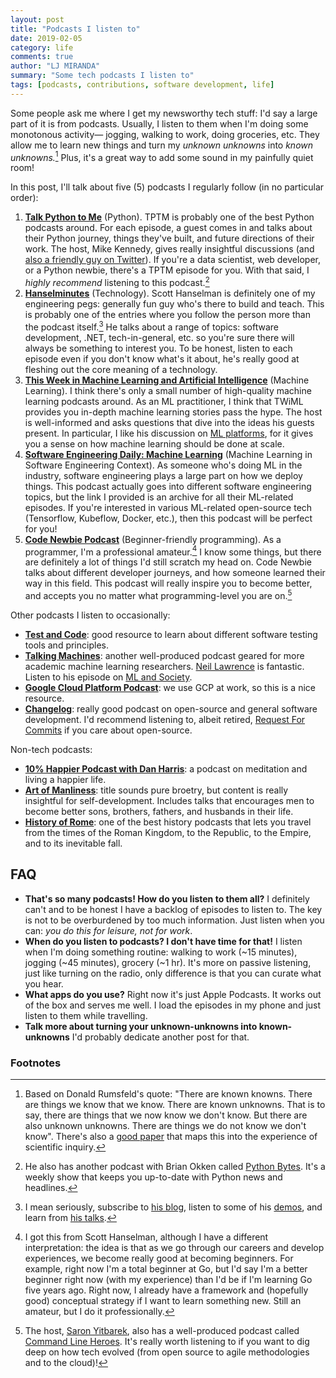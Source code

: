 ```yaml
---
layout: post
title: "Podcasts I listen to"
date: 2019-02-05
category: life
comments: true
author: "LJ MIRANDA"
summary: "Some tech podcasts I listen to"
tags: [podcasts, contributions, software development, life]
---
```


Some people ask me where I get my newsworthy tech stuff: I'd say a large
part of it is from podcasts. Usually, I listen to them when I'm doing some
monotonous activity&mdash; jogging, walking to work, doing groceries, etc.
They allow me to learn new things and turn my *unknown unknowns* into *known
unknowns.*[^1] Plus, it's a great way to add some sound in my painfully quiet
room! 

In this post, I'll talk about five (5) podcasts I regularly follow
(in no particular order): 

1. [**Talk Python to Me**](https://talkpython.fm/) (Python). TPTM is probably
   one of the best Python podcasts around. For each episode, a guest comes
   in and talks about their Python journey, things they've built, and future
   directions of their work. The host, Mike Kennedy, gives really insightful
   discussions (and [also a friendly guy on
   Twitter](https://twitter.com/mkennedy)). If you're a data scientist, web
   developer, or a Python newbie, there's a TPTM episode for you. With that
   said, I *highly recommend* listening to this podcast.[^2]
2. [**Hanselminutes**](https://www.hanselminutes.com/) (Technology).
   Scott Hanselman is definitely one of my engineering pegs: generally fun
   guy who's there to build and teach. This is probably one of the entries
   where you follow the person more than the podcast itself.[^3] He talks
   about a range of topics: software development, .NET, tech-in-general, etc. so
   you're sure there will always be something to interest you. To be honest, listen
   to each episode even if you don't know what's it about, he's really good at
   fleshing out the core meaning of a technology.
3. [**This Week in Machine Learning and Artificial
   Intelligence**](https://twimlai.com) (Machine Learning). I think there's
   only a small number of high-quality machine learning podcasts around. As an ML
   practitioner, I think that TWiML provides you in-depth machine learning 
   stories pass the hype. The host is well-informed and asks questions that
   dive into the ideas his guests present. In particular, I like his discussion
   on [ML platforms](https://twimlai.com/aiplatforms2018/), for it gives you a
   sense on how machine learning should be done at scale. 
4. [**Software Engineering Daily: Machine
   Learning**](https://itunes.apple.com/us/podcast/machine-learning-software-engineering-daily/id1230807136?mt=2)
   (Machine Learning in Software Engineering Context).  As someone who's doing
   ML in the industry, software engineering plays a large part on how we deploy
   things. This podcast actually goes into different software engineering
   topics, but the link I provided is an archive for all their ML-related
   episodes. If you're interested in various ML-related open-source
   tech (Tensorflow, Kubeflow, Docker, etc.), then this podcast will be
   perfect for you! 
5. [**Code Newbie Podcast**](https://www.codenewbie.org/) (Beginner-friendly
   programming). As a programmer, I'm a professional amateur.[^4] I know some
   things, but there are definitely a lot of things I'd still scratch my head
   on.  Code Newbie talks about different developer journeys, and how someone
   learned their way in this field. This podcast will really inspire you to
   become better, and accepts you no matter what programming-level you are
   on.[^5]

Other podcasts I listen to occasionally:

- [**Test and Code**](https://testandcode.com/): good resource to learn about
    different software testing tools and principles. 
- [**Talking Machines**](https://www.thetalkingmachines.com/home?context_entity_type=node&context_entity_id=14033): another well-produced podcast geared for more academic machine learning researchers. [Neil Lawrence](http://inverseprobability.com/) is fantastic. Listen to his episode on [ML and Society](https://robohub.org/talking-machines-machine-learning-and-society-with-neil-lawrence/).
- [**Google Cloud Platform Podcast**](https://www.gcppodcast.com/): we use GCP
    at work, so this is a nice resource.
- [**Changelog**](https://changelog.com/): really good podcast on open-source
    and general software development. I'd recommend listening to, albeit
    retired, [Request For Commits](https://changelog.com/rfc) if you care about
    open-source.

Non-tech podcasts:

- [**10% Happier Podcast with Dan Harris**](https://www.10percenthappier.com/podcast/): a podcast on meditation and living a happier life.
- [**Art of Manliness**](https://www.artofmanliness.com/podcast/): title sounds pure
    broetry, but content is really insightful for self-development. Includes talks that
    encourages men to become better sons, brothers, fathers, and husbands in
    their life.
- [**History of Rome**](https://thehistoryofrome.typepad.com/): one of the best
    history podcasts that lets you travel from the times of the Roman Kingdom,
    to the Republic, to the Empire, and to its inevitable fall.

## FAQ

- **That's so many podcasts! How do you listen to them all?** I definitely
    can't and to be honest I have a backlog of episodes to listen to. The key
    is not to be overburdened by too much information. Just listen when
    you can: *you do this for leisure, not for work*. 
- **When do you listen to podcasts? I don't have time for that!** I listen when
    I'm doing something routine: walking to work (~15 minutes), jogging (~45
    minutes), grocery (~1 hr). It's more on passive listening, just like
    turning on the radio, only difference is that you can curate what you hear.
- **What apps do you use?** Right now it's just Apple Podcasts. It works out of
    the box and serves me well. I load the episodes in my phone and just listen
    to them while travelling.
- **Talk more about turning your unknown-unknowns into known-unknowns** I'd
    probably dedicate another post for that.


### Footnotes

[^1]: Based on Donald Rumsfeld's quote: "There are known knowns. There are things we know that we know. There are known unknowns. That is to say, there are things that we now know we don't know. But there are also unknown unknowns. There are things we do not know we don't know". There's also a [good paper](https://academic.oup.com/jxb/article/60/3/712/453685) that maps this into the experience of scientific inquiry.
[^2]: He also has another podcast with Brian Okken called [Python Bytes](https://pythonbytes.fm/). It's a weekly show that keeps you up-to-date with Python news and headlines.  
[^3]: I mean seriously, subscribe to [his blog](https://www.hanselman.com/), listen to some of his [demos](https://www.youtube.com/watch?v=u5oTz1e5qqE), and learn from [his talks](https://www.hanselman.com/blog/2011GreatestHits.aspx).
[^4]: I got this from Scott Hanselman, although I have a different interpretation: the idea is that as we go through our careers and develop experiences, we become really good at becoming beginners. For example, right now I'm a total beginner at Go, but I'd say I'm a better beginner right now (with my experience) than I'd be if I'm learning Go five years ago. Right now, I already have a framework and (hopefully good) conceptual strategy if I want to learn something new. Still an amateur, but I do it professionally. 
[^5]: The host, [Saron Yitbarek](https://twitter.com/saronyitbarek?lang=en), also has a well-produced podcast called [Command Line Heroes](https://www.redhat.com/en/command-line-heroes). It's really worth listening to if you want to dig deep on how tech evolved (from open source to agile methodologies and to the cloud)!


